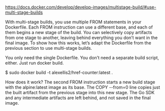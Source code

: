 https://docs.docker.com/develop/develop-images/multistage-build/#use-multi-stage-builds

With multi-stage builds, you use multiple FROM statements in your Dockerfile. 
Each FROM instruction can use a different base, and each of them begins a new stage of the build. 
You can selectively copy artifacts from one stage to another, leaving behind everything you 
don’t want in the final image. To show how this works, let’s adapt the Dockerfile from 
the previous section to use multi-stage builds.

You only need the single Dockerfile. You don’t need a separate build script, either. Just run docker build.

$ sudo docker build -t alexellis2/href-counter:latest .

How does it work? The second FROM instruction starts a new build stage with the alpine:latest 
image as its base. The COPY --from=0 line copies just the built artifact from the previous 
stage into this new stage. The Go SDK and any intermediate artifacts are left behind, 
and not saved in the final image.

